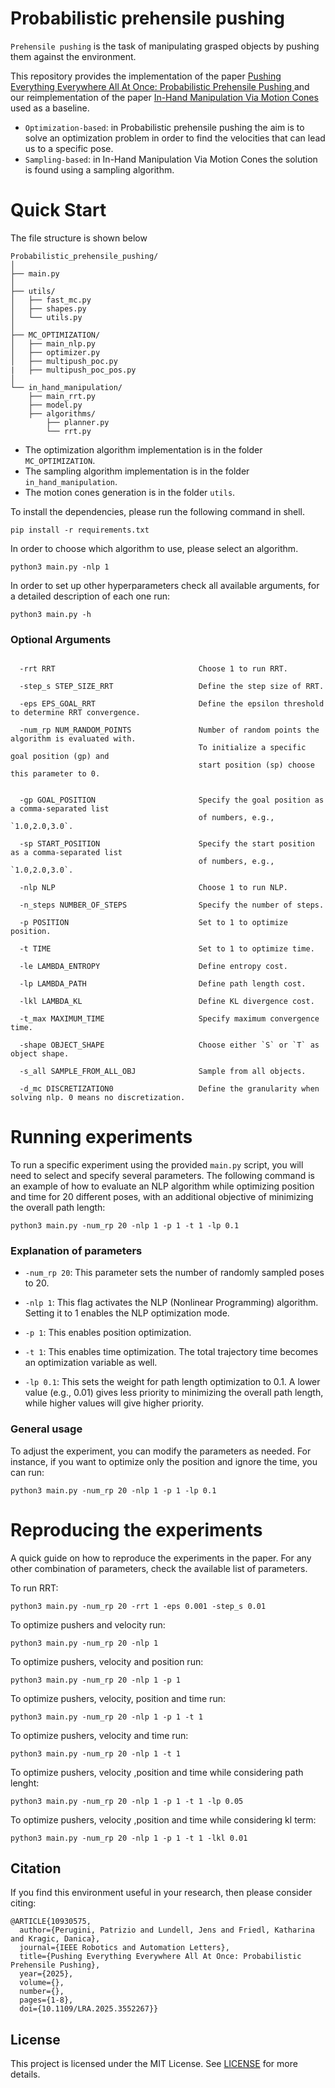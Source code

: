 # Probabilistic prehensile pushing
`Prehensile pushing` is the task of manipulating grasped objects by pushing them against the environment. 

This repository provides the implementation of the paper [Pushing Everything Everywhere All At Once: Probabilistic Prehensile Pushing
](https://arxiv.org/pdf/2503.14268) and our reimplementation of the paper [In-Hand Manipulation Via Motion Cones](https://arxiv.org/abs/1810.00219) used as a baseline.

* `Optimization-based`: in Probabilistic prehensile pushing the aim is to solve an optimization problem in order to find the velocities that can lead us to a specific pose.
* `Sampling-based`: in In-Hand Manipulation Via Motion Cones the solution is found using a sampling algorithm.

# Quick Start

The file structure is shown below

```
Probabilistic_prehensile_pushing/
│
├── main.py                 
│
├── utils/                
│   ├── fast_mc.py        
│   ├── shapes.py          
│   └── utils.py          
│
├── MC_OPTIMIZATION/        
│   ├── main_nlp.py            
│   ├── optimizer.py         
│   ├── multipush_poc.py
|   ├── multipush_poc_pos.py                   
│
└── in_hand_manipulation/   
    ├── main_rrt.py        
    ├── model.py      
    ├── algorithms/       
        ├── planner.py
        └── rrt.py
```
* The optimization algorithm implementation is in the folder `MC_OPTIMIZATION`.
* The sampling algorithm implementation is in the folder `in_hand_manipulation`.
* The motion cones generation is in the folder `utils`.

To install the dependencies, please run the following command in shell.
```shell
pip install -r requirements.txt
```
In order to choose which algorithm to use, please select an algorithm.

```shell
python3 main.py -nlp 1
```
In order to set up other hyperparameters check all available arguments, for a detailed description of each one run:

```shell
python3 main.py -h
```
### Optional Arguments

```shell

  -rrt RRT                                Choose 1 to run RRT.

  -step_s STEP_SIZE_RRT                   Define the step size of RRT.

  -eps EPS_GOAL_RRT                       Define the epsilon threshold to determine RRT convergence.

  -num_rp NUM_RANDOM_POINTS               Number of random points the algorithm is evaluated with.
                                          To initialize a specific goal position (gp) and 
                                          start position (sp) choose this parameter to 0.
                                         

  -gp GOAL_POSITION                       Specify the goal position as a comma-separated list 
                                          of numbers, e.g., `1.0,2.0,3.0`.

  -sp START_POSITION                      Specify the start position as a comma-separated list 
                                          of numbers, e.g., `1.0,2.0,3.0`.

  -nlp NLP                                Choose 1 to run NLP.

  -n_steps NUMBER_OF_STEPS                Specify the number of steps.

  -p POSITION                             Set to 1 to optimize position.

  -t TIME                                 Set to 1 to optimize time.

  -le LAMBDA_ENTROPY                      Define entropy cost.

  -lp LAMBDA_PATH                         Define path length cost.

  -lkl LAMBDA_KL                          Define KL divergence cost.

  -t_max MAXIMUM_TIME                     Specify maximum convergence time.

  -shape OBJECT_SHAPE                     Choose either `S` or `T` as object shape.

  -s_all SAMPLE_FROM_ALL_OBJ              Sample from all objects.

  -d_mc DISCRETIZATION0                   Define the granularity when solving nlp. 0 means no discretization.

```
# Running experiments
To run a specific experiment using the provided `main.py` script,  you will need to select and specify several parameters. The following command is an example of how to evaluate an NLP algorithm while optimizing position and time for 20 different poses, with an additional objective of minimizing the overall path length:
```shell
python3 main.py -num_rp 20 -nlp 1 -p 1 -t 1 -lp 0.1
```
### Explanation of parameters
* `-num_rp 20`: This parameter sets the number of randomly sampled poses to 20.

* `-nlp 1`: This flag activates the NLP (Nonlinear Programming) algorithm. Setting it to 1 enables the NLP optimization mode.

* `-p 1`: This enables position optimization. 

* `-t 1`: This enables time optimization. The total trajectory time becomes an optimization variable as well.

* `-lp 0.1`: This sets the weight for path length optimization to 0.1. A lower value (e.g., 0.01) gives less priority to minimizing the overall path length, while higher values will give higher priority.

 ### General usage

 To adjust the experiment, you can modify the parameters as needed. For instance, if you want to optimize only the position and ignore the time, you can run:
 
 ```shell
python3 main.py -num_rp 20 -nlp 1 -p 1 -lp 0.1
```

# Reproducing the experiments
A quick guide on how to reproduce the experiments in the paper. For any other combination of parameters, check the available list of parameters.

To run RRT:
``` shell
python3 main.py -num_rp 20 -rrt 1 -eps 0.001 -step_s 0.01
```

To optimize pushers and velocity run:
``` shell
python3 main.py -num_rp 20 -nlp 1 
```
To optimize pushers, velocity and position run:
``` shell
python3 main.py -num_rp 20 -nlp 1 -p 1
```
To optimize pushers, velocity, position and time run:
``` shell
python3 main.py -num_rp 20 -nlp 1 -p 1 -t 1
```
To optimize pushers, velocity and time run:
``` shell
python3 main.py -num_rp 20 -nlp 1 -t 1
```
To optimize pushers, velocity ,position and time while considering path lenght:
``` shell
python3 main.py -num_rp 20 -nlp 1 -p 1 -t 1 -lp 0.05
```
To optimize pushers, velocity ,position and time while considering kl term:
``` shell
python3 main.py -num_rp 20 -nlp 1 -p 1 -t 1 -lkl 0.01
```

## Citation

If you find this environment useful in your research, then please consider citing:


```
@ARTICLE{10930575,
  author={Perugini, Patrizio and Lundell, Jens and Friedl, Katharina and Kragic, Danica},
  journal={IEEE Robotics and Automation Letters}, 
  title={Pushing Everything Everywhere All At Once: Probabilistic Prehensile Pushing}, 
  year={2025},
  volume={},
  number={},
  pages={1-8},
  doi={10.1109/LRA.2025.3552267}}
```

## License

This project is licensed under the MIT License. See [LICENSE](LICENSE) for more details.



